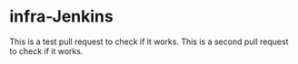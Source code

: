 # infra-Jenkins


This is a test pull request to check if it works.
This is a second pull request to check if it works.

